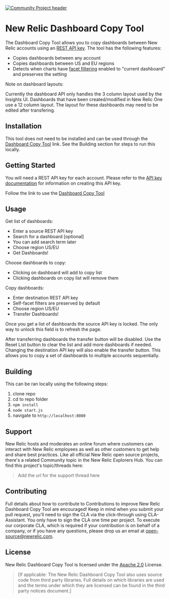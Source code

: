 [![Community Project header](https://github.com/newrelic/open-source-office/raw/master/examples/categories/images/Community_Project.png)](https://github.com/newrelic/open-source-office/blob/master/examples/categories/index.md#community-project)

# New Relic Dashboard Copy Tool

The Dashboard Copy Tool allows you to copy dashboards between New Relic accounts using an [REST API key](https://docs.newrelic.com/docs/apis/get-started/intro-apis/types-new-relic-api-keys#rest-api-key). The tool has the following features:

* Copies dashboards between any account
* Copies dashboards between US and EU regions
* Detects when charts have [facet filtering](https://docs.newrelic.com/docs/dashboards/new-relic-one-dashboards/manage-your-dashboard/filter-new-relic-one-dashboards-facets) enabled to "current dashboard" and preserves the setting

Note on dashboard layouts:

Currently the dashboard API only handles the 3 column layout used by the Insights UI. Dashboards that have been created/modified in New Relic One use a 12 column layout. The layout for these dashboards may need to be edited after transfering.

## Installation
This tool does not need to be installed and can be used through the [Dashboard Copy Tool]() link. See the Building section for steps to run this locally.

## Getting Started
You will need a REST API key for each account. Please refer to the [API key documentation](https://docs.newrelic.com/docs/apis/get-started/intro-apis/types-new-relic-api-keys#rest-api-key) for information on creating this API key.

Follow the link to use the [Dashboard Copy Tool]()

## Usage
Get list of dashboards:
* Enter a source REST API key
* Search for a dashboard [optional]
* You can add search term later
* Choose region US/EU
* Get Dashboards!

Choose dashboards to copy:
* Clicking on dashboard will add to copy list
* Clicking dashboards on copy list will remove them

Copy dashboards:
* Enter destination REST API key
* Self-facet filters are preserved by default
* Choose region US/EU
* Transfer Dashboards!

Once you get a list of dashboards the source API key is locked. The only way to unlock this field is to refresh the page.

After transferring dashboards the transfer button will be disabled.
Use the Reset List button to clear the list and add more dashboards if needed.
Changing the destination API key will also enable the transfer button. This allows you to copy a set of dashboards to multiple accounts sequentially.

## Building

This can be ran locally using the following steps:

1. clone repo
2. cd to repo folder
3. `npm install`
4. `node start.js`
5. navigate to `http://localhost:8080`

## Support

New Relic hosts and moderates an online forum where customers can interact with New Relic employees as well as other customers to get help and share best practices. Like all official New Relic open source projects, there's a related Community topic in the New Relic Explorers Hub. You can find this project's topic/threads here:

>Add the url for the support thread here

## Contributing
Full details about how to contribute to
Contributions to improve New Relic Dashboard Copy Tool are encouraged! Keep in mind when you submit your pull request, you'll need to sign the CLA via the click-through using CLA-Assistant. You only have to sign the CLA one time per project.
To execute our corporate CLA, which is required if your contribution is on behalf of a company, or if you have any questions, please drop us an email at open-source@newrelic.com.

## License
New Relic Dashboard Copy Tool is licensed under the [Apache 2.0](http://apache.org/licenses/LICENSE-2.0.txt) License.
>[If applicable: The New Relic Dashboard Copy Tool also uses source code from third party libraries. Full details on which libraries are used and the terms under which they are licensed can be found in the third party notices document.]
